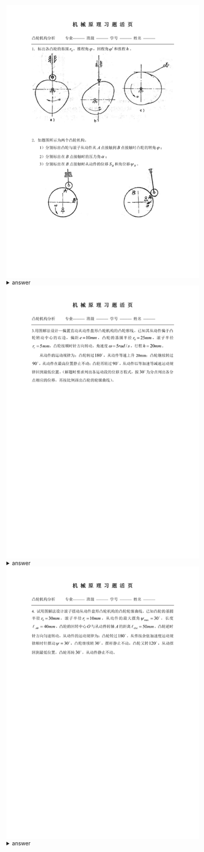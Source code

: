 <span id="00001">
<img src="hw_pict/00001.svg">
</span>

<details><summary>answer</summary>

![](ans_pict/1.png)

![](ans_pict/2.png)

![](ans_pict/3.png)

</details>

<span id="00002">
<img src="hw_pict/00002.svg">
</span>

<details><summary>answer</summary>

![](ans_pict/4.png)

</details>

<span id="00003">
<img src="hw_pict/00003.svg">
</span>

<details><summary>answer</summary>

![](ans_pict/5.png)

**notice**:

1. 注意什么是余弦加速度

</details>
